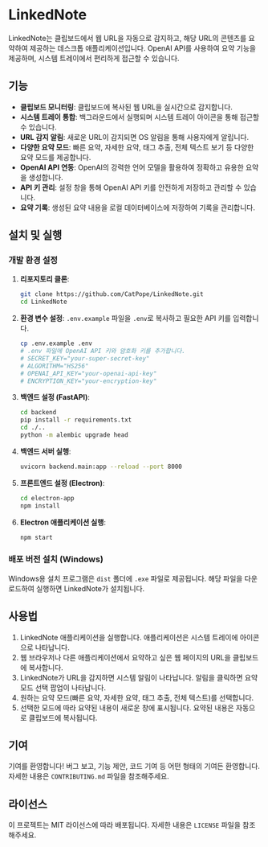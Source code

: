 # LinkedNote

LinkedNote는 클립보드에서 웹 URL을 자동으로 감지하고, 해당 URL의 콘텐츠를 요약하여 제공하는 데스크톱 애플리케이션입니다. OpenAI API를 사용하여 요약 기능을 제공하며, 시스템 트레이에서 편리하게 접근할 수 있습니다.

## 기능

- **클립보드 모니터링**: 클립보드에 복사된 웹 URL을 실시간으로 감지합니다.
- **시스템 트레이 통합**: 백그라운드에서 실행되며 시스템 트레이 아이콘을 통해 접근할 수 있습니다.
- **URL 감지 알림**: 새로운 URL이 감지되면 OS 알림을 통해 사용자에게 알립니다.
- **다양한 요약 모드**: 빠른 요약, 자세한 요약, 태그 추출, 전체 텍스트 보기 등 다양한 요약 모드를 제공합니다.
- **OpenAI API 연동**: OpenAI의 강력한 언어 모델을 활용하여 정확하고 유용한 요약을 생성합니다.
- **API 키 관리**: 설정 창을 통해 OpenAI API 키를 안전하게 저장하고 관리할 수 있습니다.
- **요약 기록**: 생성된 요약 내용을 로컬 데이터베이스에 저장하여 기록을 관리합니다.

## 설치 및 실행

### 개발 환경 설정

1.  **리포지토리 클론**: 
    ```bash
    git clone https://github.com/CatPope/LinkedNote.git
    cd LinkedNote
    ```

2.  **환경 변수 설정**: `.env.example` 파일을 `.env`로 복사하고 필요한 API 키를 입력합니다.
    ```bash
    cp .env.example .env
    # .env 파일에 OpenAI API 키와 암호화 키를 추가합니다.
    # SECRET_KEY="your-super-secret-key"
    # ALGORITHM="HS256"
    # OPENAI_API_KEY="your-openai-api-key"
    # ENCRYPTION_KEY="your-encryption-key"
    ```

3.  **백엔드 설정 (FastAPI)**:
    ```bash
    cd backend
    pip install -r requirements.txt
    cd ./..
    python -m alembic upgrade head
    ```

4.  **백엔드 서버 실행**: 
    ```bash
    uvicorn backend.main:app --reload --port 8000
    ```

5.  **프론트엔드 설정 (Electron)**:
    ```bash
    cd electron-app
    npm install
    ```

6.  **Electron 애플리케이션 실행**: 
    ```bash
    npm start
    ```

### 배포 버전 설치 (Windows)

Windows용 설치 프로그램은 `dist` 폴더에 `.exe` 파일로 제공됩니다. 해당 파일을 다운로드하여 실행하면 LinkedNote가 설치됩니다.

## 사용법

1.  LinkedNote 애플리케이션을 실행합니다. 애플리케이션은 시스템 트레이에 아이콘으로 나타납니다.
2.  웹 브라우저나 다른 애플리케이션에서 요약하고 싶은 웹 페이지의 URL을 클립보드에 복사합니다.
3.  LinkedNote가 URL을 감지하면 시스템 알림이 나타납니다. 알림을 클릭하면 요약 모드 선택 팝업이 나타납니다.
4.  원하는 요약 모드(빠른 요약, 자세한 요약, 태그 추출, 전체 텍스트)를 선택합니다.
5.  선택한 모드에 따라 요약된 내용이 새로운 창에 표시됩니다. 요약된 내용은 자동으로 클립보드에 복사됩니다.

## 기여

기여를 환영합니다! 버그 보고, 기능 제안, 코드 기여 등 어떤 형태의 기여든 환영합니다. 자세한 내용은 `CONTRIBUTING.md` 파일을 참조해주세요.

## 라이선스

이 프로젝트는 MIT 라이선스에 따라 배포됩니다. 자세한 내용은 `LICENSE` 파일을 참조해주세요.
